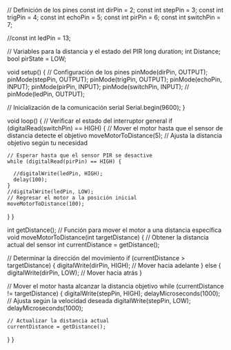 // Definición de los pines
const int dirPin = 2;
const int stepPin = 3;
const int trigPin = 4;
const int echoPin = 5;
const int pirPin = 6;
const int switchPin = 7;

//const int ledPin = 13;

// Variables para la distancia y el estado del PIR
long duration;
int Distance;
bool pirState = LOW;


void setup() {
  // Configuración de los pines
  pinMode(dirPin, OUTPUT);
  pinMode(stepPin, OUTPUT);
  pinMode(trigPin, OUTPUT);
  pinMode(echoPin, INPUT);
  pinMode(pirPin, INPUT);
  pinMode(switchPin, INPUT);
 // pinMode(ledPin, OUTPUT);
  
  // Inicialización de la comunicación serial
  Serial.begin(9600);
}

void loop() {
  // Verificar el estado del interruptor general
  if (digitalRead(switchPin) == HIGH) {
    // Mover el motor hasta que el sensor de distancia detecte el objetivo
    moveMotorToDistance(5); // Ajusta la distancia objetivo según tu necesidad
    
    // Esperar hasta que el sensor PIR se desactive
    while (digitalRead(pirPin) == HIGH) {

      //digitalWrite(ledPin, HIGH);
      delay(100);
    }
    //digitalWrite(ledPin, LOW);
    // Regresar el motor a la posición inicial
    moveMotorToDistance(100);
  }
}

int getDistance();
// Función para mover el motor a una distancia específica
void moveMotorToDistance(int targetDistance) {
  // Obtener la distancia actual del sensor
  int currentDistance = getDistance();
  
  // Determinar la dirección del movimiento
  if (currentDistance > targetDistance) {
    digitalWrite(dirPin, HIGH); // Mover hacia adelante
  } else {
    digitalWrite(dirPin, LOW); // Mover hacia atrás
  }
  
  // Mover el motor hasta alcanzar la distancia objetivo
  while (currentDistance != targetDistance) {
    digitalWrite(stepPin, HIGH);
    delayMicroseconds(1000); // Ajusta según la velocidad deseada
    digitalWrite(stepPin, LOW);
    delayMicroseconds(1000);
    
    // Actualizar la distancia actual
    currentDistance = getDistance();
  }
}
